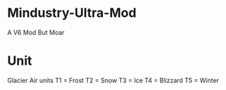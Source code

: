 # Mindustry-Ultra-Mod
A V6 Mod But Moar

# Unit

Glacier Air units
T1 = Frost
T2 = Snow
T3  = Ice
T4 = Blizzard
T5 = Winter
